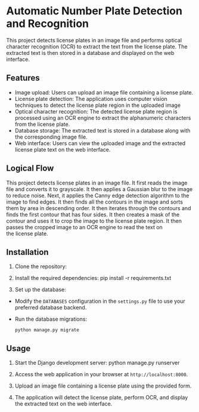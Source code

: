 # Automatic Number Plate Detection and Recognition

This project detects license plates in an image file and 
performs optical character recognition (OCR) to extract the text from the license plate.
The extracted text is then stored in a database and displayed on the web interface.

## Features

- Image upload: Users can upload an image file containing a license plate.
- License plate detection: The application uses computer vision techniques to detect the license plate region in the uploaded image
- Optical character recognition: The detected license plate region is processed using an OCR engine to extract the alphanumeric characters from the license plate.
- Database storage: The extracted text is stored in a database along with the corresponding image file.
- Web interface: Users can view the uploaded image and the extracted license plate text on the web interface.

## Logical Flow

This project detects license plates in an image file. It first reads the image file and converts it to grayscale. It then applies a Gaussian blur to the image to reduce noise. Next, it applies the Canny edge detection algorithm to the image to find edges. It then finds all the contours in the image and sorts them by area in descending order. It then iterates through the contours and finds the first contour that has four sides. It then creates a mask of the contour and uses it to crop the image to the license plate region. It then passes the cropped image to an OCR engine to read the text on the license plate.

## Installation

1. Clone the repository:

2. Install the required dependencies:
        pip install -r requirements.txt

3. Set up the database:

- Modify the `DATABASES` configuration in the `settings.py` file to use your preferred database backend.
- Run the database migrations:

  ```
  python manage.py migrate
  ```

## Usage

1. Start the Django development server: 
        python manage.py runserver

2. Access the web application in your browser at `http://localhost:8000`.

3. Upload an image file containing a license plate using the provided form.

4. The application will detect the license plate, perform OCR, and display the extracted text on the web interface.
